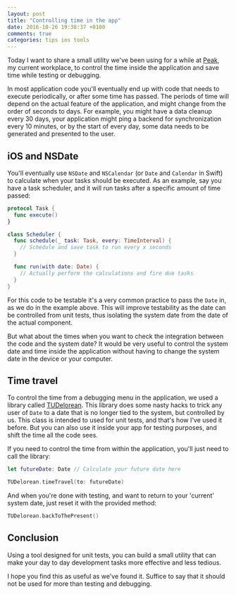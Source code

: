 ```yaml
---
layout: post
title: "Controlling time in the app"
date: 2016-10-26 19:38:37 +0100
comments: true
categories: tips ios tools
---
```


Today I want to share a small utility we've been using for a while at [Peak][peak], my current workplace, to control the time inside the application and save time while testing or debugging.

<!-- more -->

In most application code you'll eventually end up with code that needs to execute periodically, or after some time has passed. The periods of time will depend on the actual feature of the application, and might change from the order of seconds to days. For example, you might have a data cleanup every 30 days, your application might ping a backend for synchronization every 10 minutes, or by the start of every day, some data needs to be generated and presented to the user.

## iOS and NSDate

You'll eventually use `NSDate` and `NSCalendar` (or `Date` and `Calendar` in Swift) to calculate when your tasks should be executed. As an example, say you have a task scheduler, and it will run tasks after a specific amount of time passed:

```swift
protocol Task {
  func execute()
}

class Scheduler {
  func schedule(_ task: Task, every: TimeInterval) {
    // Schedule and save task to run every x seconds
  }

  func run(with date: Date) {
    // Actually perform the calculations and fire due tasks
  }
}
```

For this code to be testable it's a very common practice to pass the `Date` in, as we do in the example above. This will improve testability as the date can be controlled from unit tests, thus isolating the system date from the date of the actual component.

But what about the times when you want to check the integration between the code and the system date? It would be very useful to control the system date and time inside the application without having to change the system date in the device or your computer.

## Time travel

To control the time from a debugging menu in the application, we used a library called [TUDelorean][tudelorean]. This library does some nasty hacks to trick any user of `Date` to a date that is no longer tied to the system, but controlled by us. This class is intended to used for unit tests, and that's how I've used it before. But you can also use it inside your app for testing purposes, and shift the time all the code sees.

If you need to control the time from within the application, you'll just need to call the library:
```swift
let futureDate: Date // Calculate your future date here

TUDelorean.timeTravel(to: futureDate)
```

And when you're done with testing, and want to return to your 'current' system date, just reset it with the provided method:
```swift
TUDelorean.backToThePresent()
```

## Conclusion

Using a tool designed for unit tests, you can build a small utility that can make your day to day development tasks more effective and less tedious.

I hope you find this as useful as we've found it. Suffice to say that it should not be used for more than testing and debugging.

[peak]: http://www.peak.net
[tudelorean]: https://github.com/tuenti/TUDelorean
